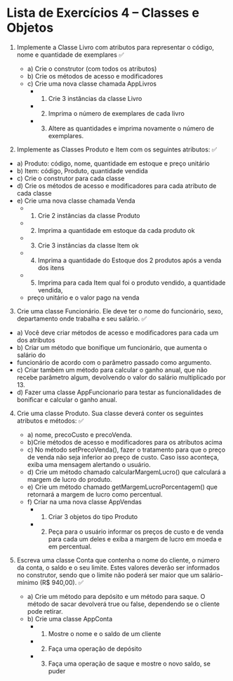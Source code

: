 # Lista de Exercícios 4 – Classes e Objetos

1. Implemente a Classe Livro com atributos para representar o código, nome e
quantidade de exemplares ✅
    - a) Crie o construtor (com todos os atributos)
    - b) Crie os métodos de acesso e modificadores
    - c) Crie uma nova classe chamada AppLivros
        - 1. Crie 3 instâncias da classe Livro
        - 2. Imprima o número de exemplares de cada livro
        - 3. Altere as quantidades e imprima novamente o número de exemplares.

2. Implemente as Classes Produto e Item com os seguintes atributos: ✅
- a) Produto: código, nome, quantidade em estoque e preço unitário
- b) Item: código, Produto, quantidade vendida
- c) Crie o construtor para cada classe
- d) Crie os métodos de acesso e modificadores para cada atributo de cada classe
- e) Crie uma nova classe chamada Venda
    - 1. Crie 2 instâncias da classe Produto
    - 2. Imprima a quantidade em estoque da cada produto ok
    - 3. Crie 3 instâncias da classe Item ok
    - 4. Imprima a quantidade do Estoque dos 2 produtos após a venda dos itens 
    - 5. Imprima para cada Item qual foi o produto vendido, a quantidade vendida,
    - preço unitário e o valor pago na venda

3. Crie uma classe Funcionário. Ele deve ter o nome do funcionário, sexo,
departamento onde trabalha e seu salário. ✅

- a) Você deve criar métodos de acesso e modificadores para cada um dos atributos
- b) Criar um método que bonifique um funcionário, que aumenta o salário do
- funcionário de acordo com o parâmetro passado como argumento.
- c) Criar também um método para calcular o ganho anual, que não recebe
    parâmetro algum, devolvendo o valor do salário multiplicado por 13.
- d) Fazer uma classe AppFuncionario para testar as funcionalidades de bonificar e
calcular o ganho anual.

4. Crie uma classe Produto. Sua classe deverá conter os seguintes atributos e
métodos: ✅
    - a) nome, precoCusto e precoVenda.
    - b)Crie métodos de acesso e modificadores para os atributos acima
    - c) No método setPrecoVenda(), fazer o tratamento para que o preço de venda não
    seja inferior ao preço de custo. Caso isso aconteça, exiba uma mensagem
    alertando o usuário.
    - d) Crie um método chamado calcularMargemLucro() que calculará a margem de
    lucro do produto.
    - e) Crie um método chamado getMargemLucroPorcentagem() que retornará a
    margem de lucro como percentual.
    - f) Criar na uma nova classe AppVendas
        - 1. Criar 3 objetos do tipo Produto
        - 2. Peça para o usuário informar os preços de custo e de venda para cada um
            deles e exiba a margem de lucro em moeda e em percentual.

5. Escreva uma classe Conta que contenha o nome do cliente, o número da conta, o
saldo e o seu limite. Estes valores deverão ser informados no construtor, sendo
que o limite não poderá ser maior que um salário-mínimo (R$ 940,00). ✅

    - a) Crie um método para depósito e um método para saque. O método de sacar
    devolverá true ou false, dependendo se o cliente pode retirar.
    - b) Crie uma classe AppConta
        - 1. Mostre o nome e o saldo de um cliente
        - 2. Faça uma operação de depósito
        - 3. Faça uma operação de saque e mostre o novo saldo, se puder
